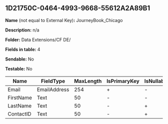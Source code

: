 ## 1D21750C-0464-4993-9668-55612A2A89B1

**Name** (not equal to External Key)**:** JourneyBook_Chicago

**Description:** n/a

**Folder:** Data Extensions/CF DE/

**Fields in table:** 4

**Sendable:** No

**Testable:** No

| Name | FieldType | MaxLength | IsPrimaryKey | IsNullable | DefaultValue |
| --- | --- | --- | --- | --- | --- |
| Email | EmailAddress | 254 | + | - |  |
| FirstName | Text | 50 | - | - |  |
| LastName | Text | 50 | - | + |  |
| ContactID | Text | 50 | - | + |  |

